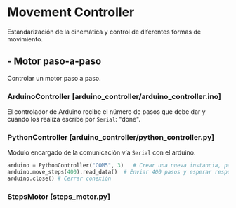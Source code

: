 # Movement Controller

Estandarización de la cinemática y control de diferentes formas de movimiento.

## - Motor paso-a-paso
Controlar un motor paso a paso.

### ArduinoController [arduino_controller/arduino_controller.ino]
El controlador de Arduino recibe el número de pasos que debe dar y cuando los realiza escribe por `Serial`: "done".
### PythonController [arduino_controller/python_controller.py]
Módulo encargado de la comunicación vía `Serial` con el arduino.

```python
arduino = PythonController("COM5", 3)   # Crear una nueva instancia, pasando como parámetros el puerto y el _timeout_ (en segundos)
arduino.move_steps(400).read_data()  # Enviar 400 pasos y esperar respuesta del arduino
arduino.close() # Cerrar conexión
```



### StepsMotor [steps_motor.py]
